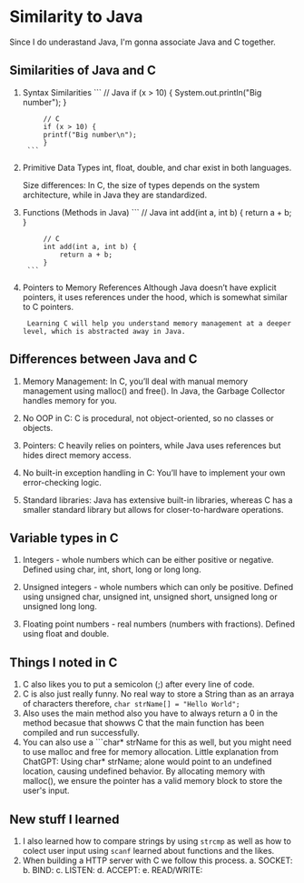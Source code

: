 # Similarity to Java

Since I do underastand Java, I'm gonna associate Java and C together.

## Similarities of Java and C

1. Syntax Similarities
        ```
            // Java
            if (x > 10) {
            System.out.println("Big number");
            }

            // C
            if (x > 10) {
            printf("Big number\n");
            }
        ```

2. Primitive Data Types
    int, float, double, and char exist in both languages.

    Size differences: In C, the size of types depends on the system architecture, while in Java they are standardized.

3. Functions (Methods in Java)
        ```
            // Java
            int add(int a, int b) {
                return a + b;
            }

            // C
            int add(int a, int b) {
                return a + b;
            }
        ```
4. Pointers to Memory References
        Although Java doesn’t have explicit pointers, it uses references under the hood, which is somewhat similar to C pointers.

        Learning C will help you understand memory management at a deeper level, which is abstracted away in Java.

## Differences between Java and C

1. Memory Management: In C, you’ll deal with manual memory management using malloc() and free(). In Java, the Garbage Collector handles memory for you.

2. No OOP in C: C is procedural, not object-oriented, so no classes or objects.

3. Pointers: C heavily relies on pointers, while Java uses references but hides direct memory access.

4. No built-in exception handling in C: You’ll have to implement your own error-checking logic.

5. Standard libraries: Java has extensive built-in libraries, whereas C has a smaller standard library but allows for closer-to-hardware operations.

## Variable types in C

1. Integers - whole numbers which can be either positive or negative. Defined using char, int, short, long or long long.

2. Unsigned integers - whole numbers which can only be positive. Defined using unsigned char, unsigned int, unsigned short, unsigned long or unsigned long long.

3. Floating point numbers - real numbers (numbers with fractions). Defined using float and double.

## Things I noted in C

1. C also likes you to put a semicolon (;) after every line of code.
2. C is also just really funny. No real way to store a String than as an arraya of characters therefore,
    ```char strName[] = "Hello World";```
3. Also uses the main method also you have to always return a 0 in the method becasue that showws C that the main function has been compiled and run successfully.
4. You can also use a ```char* strName for this as well, but you might need to use malloc and free for memory allocation. Little explanation from ChatGPT:
        Using char* strName; alone would point to an undefined location, causing undefined behavior. By allocating memory with malloc(), we ensure the pointer has a valid memory block to store the user's input.

## New stuff I learned

1. I also learned how to compare strings by using ```strcmp``` as well as how to colect user input using ```scanf``` learned about functions and the likes.
2. When building a HTTP server with C we follow this process.
        a. SOCKET:
        b. BIND:
        c. LISTEN:
        d. ACCEPT:
        e. READ/WRITE:
